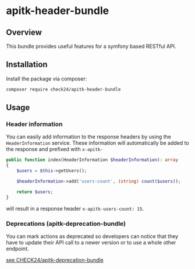 # apitk-header-bundle

## Overview

This bundle provides useful features for a symfony based RESTful API.

## Installation

Install the package via composer:

```bash
composer require check24/apitk-header-bundle
```

## Usage

### Header information

You can easily add information to the response headers by using the `HeaderInformation` service.
These information will automatically be added to the response and prefixed with `x-apitk-`

```php
public function index(HeaderInformation $headerInformation): array
{
    $users = $this->getUsers();

    $headerInformation->add('users-count', (string) count($users));

    return $users;
}
```

will result in a response header `x-apitk-users-count: 15`.

### Deprecations (apitk-deprecation-bundle)

You can mark actions as deprecated so developers can notice that they have to update their API
call to a newer version or to use a whole other endpoint.

[see CHECK24/apitk-deprecation-bundle](https://github.com/byWulf/apitk-deprecation-bundle)
